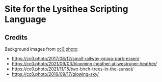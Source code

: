 # Site for the Lysithea Scripting Language

## Credits
Background images from [cc0.photo](https://cc0.photo):

- https://cc0.photo/2017/08/12/small-railway-gruga-park-essen/
- https://cc0.photo/2021/09/03/blooming-heather-at-westruper-heather/
- https://cc0.photo/2021/11/15/two-birch-trees-in-the-sunset/
- https://cc0.photo/2016/09/17/glowing-sky/